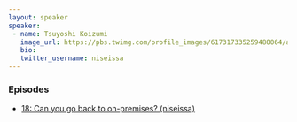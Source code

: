 ```yaml
---
layout: speaker
speaker:
 - name: Tsuyoshi Koizumi
   image_url: https://pbs.twimg.com/profile_images/617317335259480064/aWb-Ljl-_400x400.jpg
   bio:
   twitter_username: niseissa
---
```


### Episodes

- [18: Can you go back to on-premises? (niseissa)](/018/)
